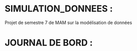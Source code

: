 # SIMULATION_DONNEES :

Projet de semestre 7 de MAM sur la modélisation de données 


# JOURNAL DE BORD :

